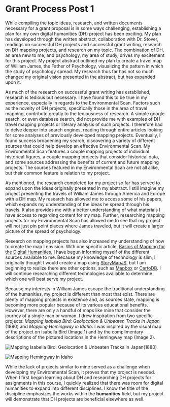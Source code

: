 
# Grant Process Post 1

While compiling the topic ideas, research, and written documents necessary for a grant proposal is in some ways challenging, establishing a plan for my own digital humanities (DH) project has been exciting. My plan has developed through the written abstract, collaboration with Dr. Stover, readings on successful DH projects and successful grant writing, research on DH mapping projects, and research on my topic. The combination of DH, an area new to me, and psychology, my area of study, drives my excitement for this project. My project abstract outlined my plan to create a travel map of William James, the Father of Psychology, visualizing the pattern in which the study of psychology spread. My research thus far has not so much changed my original vision presented in the abstract, but has expanded upon it.

As much of the research on successful grant writing has established, research is tedious but necessary. I have found this to be true in my experience, especially in regards to the Environmental Scan. Factors such as the novelty of DH projects, specifically those in the area of travel mapping, contribute greatly to the tediousness of research. A simple google search, or even database search, did not provide me with examples of DH travel mapping projects or literary analysis of such projects. I therefore had to delve deeper into search engines, reading through entire articles looking for some analyses of previously developed mapping projects. Eventually, I found success broadening my search, discovering a variety of different sources that could help develop an effective Environmental Scan. My Environmental Scan features a couple mapping projects of individual historical figures, a couple mapping projects that consider historical data, and some sources addressing the benefits of current and future mapping projects. The sources featured in my Environmental Scan are not all alike, but their common feature is relation to my project. 

As mentioned, the research completed for my project so far has served to expand upon the ideas originally presented in my abstract. I still imagine my project presenting the travels of William James through America and Europe with a DH map. My research has allowed me to access some of his papers, which expands my understanding of the ideas he spread through his travels. It also provides me with a better understanding of what materials I have access to regarding content for my map. Further, researching mapping projects for my Environmental Scan has allowed me to see that my project will not just pin point places where James traveled, but it will create a larger picture of the spread of psychology.

Research on mapping projects has also increased my understanding of how to create the map I envision. With one specific article, [Basics of Mapping for the Digital Humanities](https://sandbox.idre.ucla.edu/sandbox/basics-of-mapping-for-the-digital-humanities), I have begun informing myself of the different sources available to me. Because my knowledge of technology is slim, I originally thought I would create a map using [StoryMapJS](https://storymap.knightlab.com), but I am beginning to realize there are other options, such as [Mapbox](https://www.mapbox.com/) or [CartoDB](https://cartodb.com/). I will continue researching different technologies available to determine which one will best serve my project.

Because my interests in William James escape the traditional understanding of the humanities, my project is different than most that exist. There are plenty of mapping projects in existence and, as sources state, mapping is becoming more popular because of its various educational benefits. However, there are only a handful of maps like mine that consider the journey of a single man or woman. I drew inspiration from two specific projects: *Mapping Isabella Bird: Geolocation & Unbeaten Tracks in Japan* (1880) and *Mapping Hemingway in Idaho*. I was inspired by the visual map of the project on Isabella Bird (Image 1) and by the complimentary descriptions of the pictured locations in the Hemingway map (Image 2).

![*Mapping Isabella Bird: Geolocation & Unbeaten Tracks in Japan*(1880)](https://carolined350.github.io/carolined350/images/IsabellaBirdMap.png)

![*Mapping Hemingway in Idaho*](https://carolined350.github.io/carolined350/images/HemingwayMap.png)

While the lack of projects similar to mine served as a challenge when developing my Environmental Scan, it proves that my project is needed. When I first began learning about DH and researching DH projects for assignments in this course, I quickly realized that there was room for digital humanities to expand into different disciplines. I know the title of the discipline emphasizes the works within the **humanities** field, but my project will demonstrate that DH projects are beneficial elsewhere as well. 
